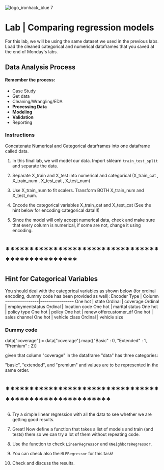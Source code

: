 ![logo_ironhack_blue 7](https://user-images.githubusercontent.com/23629340/40541063-a07a0a8a-601a-11e8-91b5-2f13e4e6b441.png)

# Lab | Comparing regression models


For this lab, we will be using the same dataset we used in the previous labs. Load the cleaned categorical and numerical dataframes that you saved at the end of Monday's labs.

## Data Analysis Process
#### Remember the process:

- Case Study
- Get data
- Cleaning/Wrangling/EDA
- **Processing Data**
- **Modeling**
- **Validation**
- Reporting

### Instructions

Concatenate Numerical and Categorical dataframes into one dataframe called data.

1. In this final lab, we will model our data. Import sklearn `train_test_split` and separate the data.

2. Separate X_train and X_test into numerical and categorical (X_train_cat , X_train_num , X_test_cat , X_test_num)

3. Use X_train_num to fit scalers.  Transform BOTH X_train_num and X_test_num.

4. Encode the categorical variables X_train_cat and X_test_cat (See the hint below for encoding categorical data!!!)

5. Since the model will only accept numerical data, check and make sure that every column is numerical, if some are not, change it using encoding.

# ***********************************************
## Hint for Categorical Variables

You should deal with the categorical variables as shown below (for ordinal encoding, dummy code has been provided as well):
Encoder Type | Column 
-----------------|-----------------
One hot | state
Ordinal | coverage
Ordinal | employmentstatus
Ordinal | location code
One hot | marital status
One hot | policy type
One hot | policy
One hot | renew offercustomer_df
One hot | sales channel
One hot | vehicle class
Ordinal | vehicle size

### Dummy code

data["coverage"] = data["coverage"].map({"Basic" : 0, "Extended" : 1, "Premium" : 2})

given that column "coverage" in the dataframe "data" has three categories:

"basic", "extended", and "premium" and values are to be represented in the same order.
# ******************************************************


6. Try a simple linear regression with all the data to see whether we are getting good results.

7. Great! Now define a function that takes a list of models and train (and tests) them so we can try a lot of them without repeating code.

8. Use the function to check `LinearRegressor` and `KNeighborsRegressor`.

9. You can check also the `MLPRegressor` for this task!

10. Check and discuss the results.  
